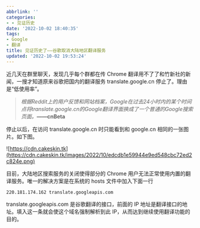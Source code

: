 ```yaml
---
abbrlink: ''
categories:
- - 见证历史
date: '2022-10-02 18:40:35'
tags:
- Google
- 翻译
title: 见证历史了——谷歌取消大陆地区翻译服务
updated: '2022-10-02 19:53:24'
---
```

近几天在群里聊天，发现几乎每个群都在传 Chrome 翻译用不了了和竹新社的新闻，一搜才知道原来谷歌把国内的翻译服务 translate.google.cn 停止了。理由是“低使用率”。

> *根据Reddit上的用户反馈和网站档案，Google在过去24小时内的某个时间点将translate.google.cn的Google翻译界面换成了一个普通的Google搜索页面。***——cnBeta**

停止以后，在访问 translate.google.cn 时只能看到和 google.cn 相同的一张图片。如下图。

![https://cdn.cakeskin.tk](https://cdn.cakeskin.tk/images/2022/10/edcdb1e59944e9ed548cbc72ed2c824e.png)

目前，大陆地区搜索服务的关闭使得部分的 Chrome 用户无法正常使用内置的翻译服务。唯一的解决方案是在系统的 hosts 文件中加入下面一行

```
220.181.174.162 translate.googleapis.com
```

translate.googleapis.com 是谷歌翻译的接口，前面的 IP 地址是翻译接口的地址。填入这一条就会使这个域名强制解析到此 IP，从而达到继续使用翻译功能的目的。
